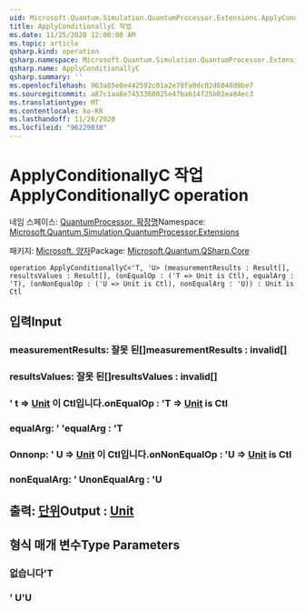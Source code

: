 ```yaml
---
uid: Microsoft.Quantum.Simulation.QuantumProcessor.Extensions.ApplyConditionallyC
title: ApplyConditionallyC 작업
ms.date: 11/25/2020 12:00:00 AM
ms.topic: article
qsharp.kind: operation
qsharp.namespace: Microsoft.Quantum.Simulation.QuantumProcessor.Extensions
qsharp.name: ApplyConditionallyC
qsharp.summary: ''
ms.openlocfilehash: 963a85e0e442592c01a2e70fa0dc02d6048d8be7
ms.sourcegitcommit: a87c1aa8e7453360025e47ba614f25b02ea84ec3
ms.translationtype: MT
ms.contentlocale: ko-KR
ms.lasthandoff: 11/26/2020
ms.locfileid: "96229038"
---
```

# <a name="applyconditionallyc-operation"></a><span data-ttu-id="8e794-102">ApplyConditionallyC 작업</span><span class="sxs-lookup"><span data-stu-id="8e794-102">ApplyConditionallyC operation</span></span>

<span data-ttu-id="8e794-103">네임 스페이스: [QuantumProcessor. 확장명](xref:Microsoft.Quantum.Simulation.QuantumProcessor.Extensions)</span><span class="sxs-lookup"><span data-stu-id="8e794-103">Namespace: [Microsoft.Quantum.Simulation.QuantumProcessor.Extensions](xref:Microsoft.Quantum.Simulation.QuantumProcessor.Extensions)</span></span>

<span data-ttu-id="8e794-104">패키지: [Microsoft. 양자](https://nuget.org/packages/Microsoft.Quantum.QSharp.Core)</span><span class="sxs-lookup"><span data-stu-id="8e794-104">Package: [Microsoft.Quantum.QSharp.Core](https://nuget.org/packages/Microsoft.Quantum.QSharp.Core)</span></span>




```qsharp
operation ApplyConditionallyC<'T, 'U> (measurementResults : Result[], resultsValues : Result[], (onEqualOp : ('T => Unit is Ctl), equalArg : 'T), (onNonEqualOp : ('U => Unit is Ctl), nonEqualArg : 'U)) : Unit is Ctl
```


## <a name="input"></a><span data-ttu-id="8e794-105">입력</span><span class="sxs-lookup"><span data-stu-id="8e794-105">Input</span></span>

### <a name="measurementresults--__invalidresult__"></a><span data-ttu-id="8e794-106">measurementResults: __잘못 <Result> 된__[]</span><span class="sxs-lookup"><span data-stu-id="8e794-106">measurementResults : __invalid<Result>__[]</span></span>




### <a name="resultsvalues--__invalidresult__"></a><span data-ttu-id="8e794-107">resultsValues: __잘못 <Result> 된__[]</span><span class="sxs-lookup"><span data-stu-id="8e794-107">resultsValues : __invalid<Result>__[]</span></span>




### <a name="onequalop--t--unit--is-ctl"></a><span data-ttu-id="8e794-108">' t => [Unit](xref:microsoft.quantum.lang-ref.unit)  이 Ctl입니다.</span><span class="sxs-lookup"><span data-stu-id="8e794-108">onEqualOp : 'T => [Unit](xref:microsoft.quantum.lang-ref.unit)  is Ctl</span></span>




### <a name="equalarg--t"></a><span data-ttu-id="8e794-109">equalArg: ' '</span><span class="sxs-lookup"><span data-stu-id="8e794-109">equalArg : 'T</span></span>




### <a name="onnonequalop--u--unit--is-ctl"></a><span data-ttu-id="8e794-110">Onnonp: ' U => [Unit](xref:microsoft.quantum.lang-ref.unit)  이 Ctl입니다.</span><span class="sxs-lookup"><span data-stu-id="8e794-110">onNonEqualOp : 'U => [Unit](xref:microsoft.quantum.lang-ref.unit)  is Ctl</span></span>




### <a name="nonequalarg--u"></a><span data-ttu-id="8e794-111">nonEqualArg: ' U</span><span class="sxs-lookup"><span data-stu-id="8e794-111">nonEqualArg : 'U</span></span>





## <a name="output--unit"></a><span data-ttu-id="8e794-112">출력: [단위](xref:microsoft.quantum.lang-ref.unit)</span><span class="sxs-lookup"><span data-stu-id="8e794-112">Output : [Unit](xref:microsoft.quantum.lang-ref.unit)</span></span>



## <a name="type-parameters"></a><span data-ttu-id="8e794-113">형식 매개 변수</span><span class="sxs-lookup"><span data-stu-id="8e794-113">Type Parameters</span></span>

### <a name="t"></a><span data-ttu-id="8e794-114">없습니다</span><span class="sxs-lookup"><span data-stu-id="8e794-114">'T</span></span>


### <a name="u"></a><span data-ttu-id="8e794-115">' U</span><span class="sxs-lookup"><span data-stu-id="8e794-115">'U</span></span>


